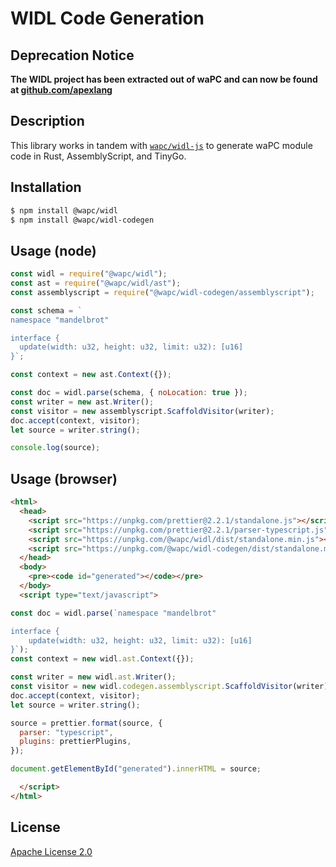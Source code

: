 # WIDL Code Generation

## Deprecation Notice

**The WIDL project has been extracted out of waPC and can now be found at [github.com/apexlang](https://github.com/apexlang)**

## Description

This library works in tandem with [`wapc/widl-js`](https://github.com/wapc/widl-js) to generate waPC
module code in Rust, AssemblyScript, and TinyGo.

## Installation

```sh
$ npm install @wapc/widl
$ npm install @wapc/widl-codegen
```

## Usage (node)

```js
const widl = require("@wapc/widl");
const ast = require("@wapc/widl/ast");
const assemblyscript = require("@wapc/widl-codegen/assemblyscript");

const schema = `
namespace "mandelbrot"

interface {
  update(width: u32, height: u32, limit: u32): [u16]
}`;

const context = new ast.Context({});

const doc = widl.parse(schema, { noLocation: true });
const writer = new ast.Writer();
const visitor = new assemblyscript.ScaffoldVisitor(writer);
doc.accept(context, visitor);
let source = writer.string();

console.log(source);
```

## Usage (browser)

```html
<html>
  <head>
    <script src="https://unpkg.com/prettier@2.2.1/standalone.js"></script>
    <script src="https://unpkg.com/prettier@2.2.1/parser-typescript.js"></script>
    <script src="https://unpkg.com/@wapc/widl/dist/standalone.min.js"></script>
    <script src="https://unpkg.com/@wapc/widl-codegen/dist/standalone.min.js"></script>
  </head>
  <body>
    <pre><code id="generated"></code></pre>
  </body>
  <script type="text/javascript">

const doc = widl.parse(`namespace "mandelbrot"

interface {
    update(width: u32, height: u32, limit: u32): [u16]
}`);
const context = new widl.ast.Context({});

const writer = new widl.ast.Writer();
const visitor = new widl.codegen.assemblyscript.ScaffoldVisitor(writer);
doc.accept(context, visitor);
let source = writer.string();

source = prettier.format(source, {
  parser: "typescript",
  plugins: prettierPlugins,
});

document.getElementById("generated").innerHTML = source;

  </script>
</html>
```

## License

[Apache License 2.0](https://choosealicense.com/licenses/apache-2.0/)
